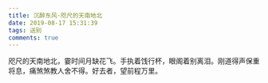 ```yaml
---
title: 沉醉东风·咫尺的天南地北
date: 2019-08-17 15:31:39
tags: 送别
comments: true
---
```


咫尺的天南地北，霎时间月缺花飞。手执着饯行杯，眼阁着别离泪。刚道得声保重将息，痛煞煞教人舍不得。好去者，望前程万里。
